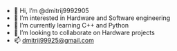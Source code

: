 - 👋 Hi, I’m @dmitrij9992905
- 👀 I’m interested in Hardware and Software engineering
- 🌱 I’m currently learning C++ and Python
- 💞️ I’m looking to collaborate on Hardware projects
- 📫 dmitrij99925@gmail.com

<!---
dmitrij9992905/dmitrij9992905 is a ✨ special ✨ repository because its `README.md` (this file) appears on your GitHub profile.
You can click the Preview link to take a look at your changes.
--->
